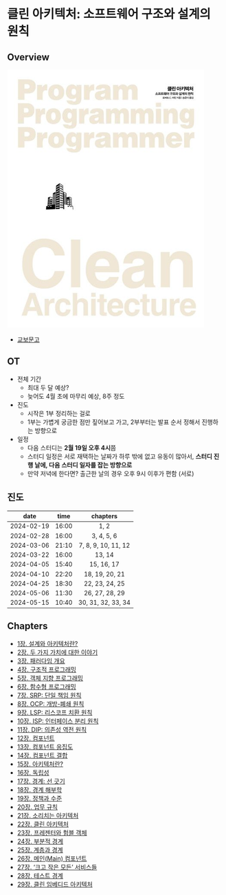 # 클린 아키텍처: 소프트웨어 구조와 설계의 원칙

## Overview

![book.jpg](./book.jpg)

- [교보문고](https://product.kyobobook.co.kr/detail/S000001033082)

## OT

- 전체 기간
  - 최대 두 달 예상?
  - 늦어도 4월 초에 마무리 예상, 8주 정도
- 진도
  - 시작은 1부 정리하는 걸로
  - 1부는 가볍게 궁금한 점만 짚어보고 가고, 2부부터는 발표 순서 정해서 진행하는 방향으로
- 일정
  - 다음 스터디는 **2월 19일 오후 4시**쯤
  - 스터디 일정은 서로 재택하는 날짜가 하루 밖에 없고 유동이 많아서, **스터디 진행 날에, 다음 스터디 일자를 잡는 방향으로**
  - 만약 저녁에 한다면? 출근한 날의 경우 오후 9시 이후가 편함 (서로)

## 진도

|    date    | time  |      chapters       |
| :--------: | :---: | :-----------------: |
| 2024-02-19 | 16:00 |        1, 2         |
| 2024-02-28 | 16:00 |     3, 4, 5, 6      |
| 2024-03-06 | 21:10 | 7, 8, 9, 10, 11, 12 |
| 2024-03-22 | 16:00 |       13, 14        |
| 2024-04-05 | 15:40 |     15, 16, 17      |
| 2024-04-10 | 22:20 |   18, 19, 20, 21    |
| 2024-04-25 | 18:30 |   22, 23, 24, 25    |
| 2024-05-06 | 11:30 |   26, 27, 28, 29    |
| 2024-05-15 | 10:40 | 30, 31, 32, 33, 34  |

## Chapters

- [1장. 설계와 아키텍처란?](./chapter01/)
- [2장. 두 가지 가치에 대한 이야기](./chapter02/)
- [3장. 패러다임 개요](./chapter03/)
- [4장. 구조적 프로그래밍](./chapter04/)
- [5장. 객체 지향 프로그래밍](./chapter05/)
- [6장. 함수형 프로그래밍](./chapter06/)
- [7장. SRP: 단일 책임 원칙](./chapter07/)
- [8장. OCP: 개방-폐쇄 원칙](./chapter08/)
- [9장. LSP: 리스코프 치환 원칙](./chapter09/)
- [10장. ISP: 인터페이스 분리 원칙](./chapter10/)
- [11장. DIP: 의존성 역전 원칙](./chapter11/)
- [12장. 컴포넌트](./chapter12/)
- [13장. 컴포넌트 응집도](./chapter13/)
- [14장. 컴포넌트 결합](./chapter14/)
- [15장. 아키텍처란?](./chapter15/)
- [16장. 독립성](./chapter16/)
- [17장. 경계: 선 긋기](./chapter17/)
- [18장. 경계 해부학](./chapter18/)
- [19장. 정책과 수준](./chapter19/)
- [20장. 업무 규칙](./chapter20/)
- [21장. 소리치는 아키텍처](./chapter21/)
- [22장. 클린 아키텍처](./chapter22/)
- [23장. 프레젠터와 험블 객체](./chapter23/)
- [24장. 부분적 경계](./chapter24/)
- [25장. 계층과 경계](./chapter25/)
- [26장. 메인(Main) 컴포넌트](./chapter26/)
- [27장. ‘크고 작은 모든’ 서비스들](./chapter27/)
- [28장. 테스트 경계](./chapter28/)
- [29장. 클린 임베디드 아키텍처](./chapter29/)
